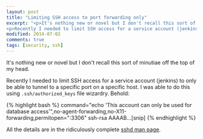 ```yaml
---
layout: post
title: "Limiting SSH access to port forwarding only"
excerpt: "<p>It's nothing new or novel but I don't recall this sort of minutiae off the top of my head. </p>
<p>Recently I needed to limit SSH access for a service account (jenkins) to only be able to tunnel to a specific port on a specific host. I was able to do this using <code>.ssh/authorized_keys</code> f..."
modified: 2014-07-02
comments: true
tags: [security, ssh]
---
```

It's nothing new or novel but I don't recall this sort of minutiae off the top of my head.

Recently I needed to limit SSH access for a service account (jenkins) to only be able to tunnel to a specific port on a specific host. I was able to do this using `.ssh/authorized_keys` file wizardry. Behold:

{% highlight bash %}
command="echo 'This account can only be used for database access'",no-agent-forwarding,no-X11-forwarding,permitopen="<mysqlhost>:3306" ssh-rsa AAAAB...[snip]
{% endhighlight %}

All the details are in the ridiculously complete [sshd man page](http://www.openbsd.org/cgi-bin/man.cgi?query=sshd&sektion=8).
